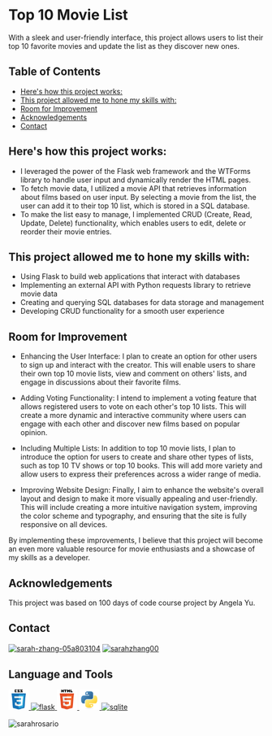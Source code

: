# Top 10 Movie List
With a sleek and user-friendly interface, this project allows users to list their top 10 favorite movies and update the list as they discover new ones.
## Table of Contents
* [Here's how this project works:](#general-information)
* [This project allowed me to hone my skills with:](#technologies-used)
* [Room for Improvement](#room-for-improvement)
* [Acknowledgements](#acknowledgements)
* [Contact](#contact)

## Here's how this project works:
- I leveraged the power of the Flask web framework and the WTForms library to handle user input and dynamically render the HTML pages.
- To fetch movie data, I utilized a movie API that retrieves information about films based on user input. By selecting a movie from the list, the user can add it to their top 10 list, which is stored in a SQL database.
- To make the list easy to manage, I implemented CRUD (Create, Read, Update, Delete) functionality, which enables users to edit, delete or reorder their movie entries.

## This project allowed me to hone my skills with:
- Using Flask to build web applications that interact with databases
- Implementing an external API with Python requests library to retrieve movie data
- Creating and querying SQL databases for data storage and management
- Developing CRUD functionality for a smooth user experience

## Room for Improvement
- Enhancing the User Interface: I plan to create an option for other users to sign up and interact with the creator. This will enable users to share their own top 10 movie lists, view and comment on others' lists, and engage in discussions about their favorite films.

- Adding Voting Functionality: I intend to implement a voting feature that allows registered users to vote on each other's top 10 lists. This will create a more dynamic and interactive community where users can engage with each other and discover new films based on popular opinion.

- Including Multiple Lists: In addition to top 10 movie lists, I plan to introduce the option for users to create and share other types of lists, such as top 10 TV shows or top 10 books. This will add more variety and allow users to express their preferences across a wider range of media.

- Improving Website Design: Finally, I aim to enhance the website's overall layout and design to make it more visually appealing and user-friendly. This will include creating a more intuitive navigation system, improving the color scheme and typography, and ensuring that the site is fully responsive on all devices.

By implementing these improvements, I believe that this project will become an even more valuable resource for movie enthusiasts and a showcase of my skills as a developer.

## Acknowledgements
This project was based on 100 days of code course project by Angela Yu.
## Contact
<a href="https://linkedin.com/in/sarah-zhang-05a803104" target="blank"><img align="center" src="https://raw.githubusercontent.com/rahuldkjain/github-profile-readme-generator/master/src/images/icons/Social/linked-in-alt.svg" alt="sarah-zhang-05a803104" height="30" width="40" /></a>
<a href="https://instagram.com/sarahzhang00" target="blank"><img align="center" src="https://raw.githubusercontent.com/rahuldkjain/github-profile-readme-generator/master/src/images/icons/Social/instagram.svg" alt="sarahzhang00" height="30" width="40" /></a>
</p>

## Language and Tools
<p align="left"> <a href="https://www.w3schools.com/css/" target="_blank" rel="noreferrer"> <img src="https://raw.githubusercontent.com/devicons/devicon/master/icons/css3/css3-original-wordmark.svg" alt="css3" width="40" height="40"/> </a> <a href="https://flask.palletsprojects.com/" target="_blank" rel="noreferrer"> <img src="https://www.vectorlogo.zone/logos/pocoo_flask/pocoo_flask-icon.svg" alt="flask" width="40" height="40"/> </a> <a href="https://www.w3.org/html/" target="_blank" rel="noreferrer"> <img src="https://raw.githubusercontent.com/devicons/devicon/master/icons/html5/html5-original-wordmark.svg" alt="html5" width="40" height="40"/> </a> <a href="https://www.python.org" target="_blank" rel="noreferrer"> <img src="https://raw.githubusercontent.com/devicons/devicon/master/icons/python/python-original.svg" alt="python" width="40" height="40"/> </a> <a href="https://www.sqlite.org/" target="_blank" rel="noreferrer"> <img src="https://www.vectorlogo.zone/logos/sqlite/sqlite-icon.svg" alt="sqlite" width="40" height="40"/> </a> </p>

<p><img align="center" src="https://github-readme-stats.vercel.app/api/top-langs?username=sarahrosario&show_icons=true&locale=en&layout=compact" alt="sarahrosario" /></p>
